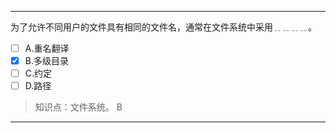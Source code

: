 ---
为了允许不同用户的文件具有相同的文件名，通常在文件系统中采用﹎﹎﹎﹎。
- [ ] A.重名翻译 
- [x] B.多级目录 
- [ ] C.约定 
- [ ] D.路径

> 知识点：文件系统。
> B

---